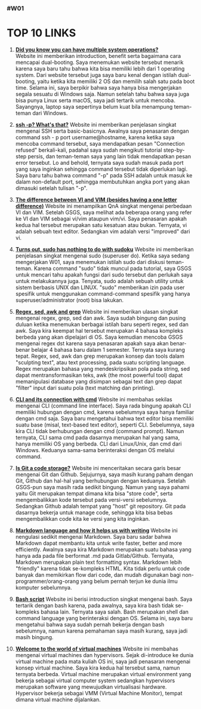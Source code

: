 ### #W01

# TOP 10 LINKS

1. [**Did you know you can have multiple system operations?**](https://www.howtogeek.com/187789/dual-booting-explained-how-you-can-have-multiple-operating-systems-on-your-computer/)\
Website ini memberikan introduction, benefit serta bagaimana cara mencapai dual-booting. Saya menemukan website tersebut menarik karena saya baru tahu bahwa kita bisa memiliki lebih dari 1 operating system. Dari website tersebut juga saya baru kenal dengan istilah dual-booting, yaitu ketika kita memiliki 2 OS dan memilih salah satu pada boot time. Selama ini, saya berpikir bahwa saya hanya bisa mengerjakan segala sesuatu di Windows saja. Namun setelah tahu bahwa saya juga bisa punya Linux serta macOS, saya jadi tertarik untuk mencoba. Sayangnya, laptop saya sepertinya belum kuat bila menampung teman-teman dari Windows.  

2. [**ssh -p? What's that?**](https://linuxize.com/post/ssh-command-in-linux/)
  Website ini memberikan penjelasan singkat mengenai SSH serta basic-basicnya. Awalnya saya penasaran dengan command ssh - p port username@hostname, karena ketika saya mencoba command tersebut, saya mendapatkan pesan "Connection refused" berkali-kali, padahal saya sudah mengikuti tutorial step-by-step persis, dan teman-teman saya yang lain tidak mendapatkan pesan error tersebut. Lo and behold, ternyata saya sudah masuk pada port yang saya inginkan sehingga command tersebut tidak diperlukan lagi. Saya baru tahu bahwa command "-p" pada SSH adalah untuk masuk ke dalam non-default port, sehingga membutuhkan angka port yang akan dimasuki setelah tulisan "-p".  

3. [**The difference between VI and VIM (besides having a one letter difference)**](https://askubuntu.com/questions/418396/what-is-the-difference-between-vi-and-vim)
  Website ini menampilkan QnA singkat mengenai perbedaan VI dan VIM. Setelah GSGS, saya melihat ada beberapa orang yang refer ke VI dan VIM sebagai vi/vim ataupun vim/vi. Saya penasaran apakah kedua hal tersebut merupakan satu kesatuan atau bukan. Ternyata, vi adalah sebuah text editor. Sedangkan vim adalah versi "improved" dari vi.  

4. [**Turns out, sudo has nothing to do with sudoku**](https://searchsecurity.techtarget.com/definition/sudo-superuser-do)
  Website ini memberikan penjelasan singkat mengenai sudo (superuser do). Ketika saya sedang mengerjakan W01, saya menemukan istilah sudo dari diskusi teman-teman. Karena command "sudo" tidak muncul pada tutorial, saya GSGS untuk mencari tahu apakah fungsi dari sudo tersebut dan perlukah saya untuk melakukannya juga. Tenyata, sudo adalah sebuah utility untuk sistem berbasis UNIX dan LINUX. "sudo" memberikan izin pada user spesifik untuk menggunakan command-command spesifik yang hanya superuser/administrator (root) bisa lakukan.  

5. [**Regex, sed, awk and grep**](http://matt.might.net/articles/sculpting-text/)
  Website ini memberikan ulasan singkat mengenai regex, grep, sed dan awk. Saya sudah bingung dan pusing duluan ketika menemukan berbagai istilah baru seperti regex, sed dan awk. Saya kira keempat hal tersebut merupakan 4 bahasa kompleks berbeda yang akan dipelajari di OS. Saya kemudian mencoba GSGS mengenai regex dst karena saya penasaran apakah saya akan benar-benar belajar 4 bahasa baru dalam 1 semester. Ternyata saya kurang tepat. Regex, sed, awk dan grep merupakan konsep dan tools dalam "sculpting text", atau text processing, pada suatu scripting language. Regex merupakan bahasa yang mendeskripsikan pola pada string, sed dapat mentransformasikan teks, awk (the most powerful tool) dapat memanipulasi database yang disimpan sebagai text dan grep dapat "filter" input dari suatu pola (text matching dan printing).  

6. [**CLI and its connection with cmd**](https://www.petanikode.com/text-editor-cli-linux/)
  Website ini membahas sekilas mengenai CLI (command line interface). Saya rada bingung apakah CLI memiliki hubungan dengan cmd, karena sebelumnya saya hanya familiar dengan cmd saja. Saya baru mengetahui bahwa text editor bisa memiliki suatu base (misal, text-based text editor), seperti CLI. Sebelumnya, saya kira CLI tidak berhubungan dengan cmd (command prompt). Namun ternyata, CLI sama cmd pada dasarnya merupakan hal yang sama, hanya memiliki OS yang berbeda. CLI dari Linux/Unix, dan cmd dari Windows. Keduanya sama-sama berinteraksi dengan OS melalui command.  

7. [**Is Git a code storage?**](https://medium.com/@shiivangii/all-about-git-and-github-c4b987df1b16)
  Website ini menceritakan secara garis besar mengenai Git dan Github. Sejujurnya, saya masih kurang paham dengan Git, Github dan hal-hal yang berhubungan dengan keduanya. Setelah GSGS-pun saya masih rada sedikit bingung. Namun yang saya pahami yaitu Git merupakan tempat dimana kita bisa "store code", serta mengembalikkan kode tersebut pada versi-versi sebelumnya. Sedangkan Github adalah tempat yang "host" git repository. Git pada dasarnya bekerja untuk manage code, sehingga kita bisa bebas mengembalikkan code kita ke versi yang kita inginkan.  

8. [**Markdown language and how it helps us with writing**](https://blog.bit.ai/what-is-markdown/)
  Website ini nengulasi sedikit mengenai Markdown. Saya baru sadar bahwa Markdown dapat membantu kita untuk write faster, better and more efficiently. Awalnya saya kira Markdown merupakan suatu bahasa yang hanya ada pada file berformat .md pada Gitlab/Github. Ternyata, Markdown merupakan plain text formatting syntax. Markdown lebih "friendly" karena tidak se-kompleks HTML. Kita tidak perlu untuk code banyak dan memikirkan flow dari code, dan mudah digunakan bagi non-programmer/orang-orang yang belum pernah terjun ke dunia ilmu komputer sebelumnya.  

9. [**Bash script**](https://linuxhint.com/what_is_bash_script/)
  Website ini berisi introduction singkat mengenai bash. Saya tertarik dengan bash karena, pada awalnya, saya kira bash tidak se-kompleks bahasa lain. Ternyata saya salah. Bash merupakan shell dan command language yang berinteraksi dengan OS. Selama ini, saya baru mengetahui bahwa saya sudah pernah bekerja dengan bash sebelumnya, namun karena pemahaman saya masih kurang, saya jadi masih bingung.  

10. [**Welcome to the world of virtual machines**](https://www.globalknowledge.com/ca-en/resources/resource-library/articles/introduction-to-virtual-machines-and-hypervisors/#:~:text=Virtualization%20offers%20the%20ability%20to,OS%20on%20a%20single%20computer.&text=In%20terms%20of%20hypervisor%20categories,that%20runs%20within%20the%20OS)
  Website ini membahas mengenai virtual machines dan hypervisors. Sejak di-introduce ke dunia virtual machine pada mata kuliah OS ini, saya jadi penasaran mengenai konsep virtual machine. Saya kira kedua hal tersebut sama, namun ternyata berbeda. Virtual machine merupakan virtual environment yang bekerja sebagai virtual computer system sedangkan hypervisors merupakan software yang mewujudkan virtualisasi hardware. Hypervisor bekerja sebagai VMM (Virtual Machine Monitor), tempat dimana virtual machine dijalankan.
